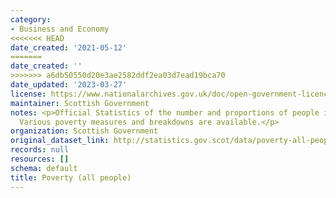 ```yaml
---
category:
- Business and Economy
<<<<<<< HEAD
date_created: '2021-05-12'
=======
date_created: ''
>>>>>>> a6db50550d20e3ae2582ddf2ea03d7ead19bca70
date_updated: '2023-03-27'
license: https://www.nationalarchives.gov.uk/doc/open-government-licence/version/3/
maintainer: Scottish Government
notes: <p>Official Statistics of the number and proportions of people in poverty.
  Various poverty measures and breakdowns are available.</p>
organization: Scottish Government
original_dataset_link: http://statistics.gov.scot/data/poverty-all-people
records: null
resources: []
schema: default
title: Poverty (all people)
---
```


